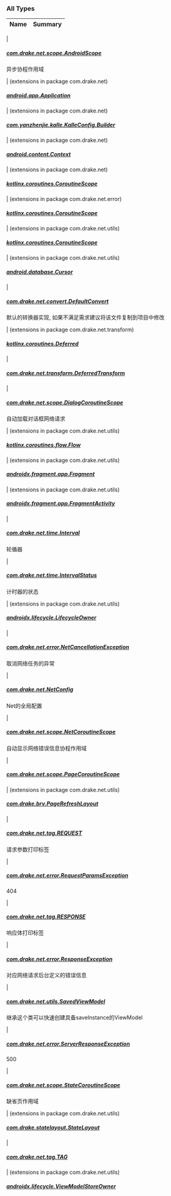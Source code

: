 

### All Types

| Name | Summary |
|---|---|
|

##### [com.drake.net.scope.AndroidScope](../com.drake.net.scope/-android-scope/index.md)

异步协程作用域


| (extensions in package com.drake.net)

##### [android.app.Application](../com.drake.net/android.app.-application/index.md)


| (extensions in package com.drake.net)

##### [com.yanzhenjie.kalle.KalleConfig.Builder](../com.drake.net/com.yanzhenjie.kalle.-kalle-config.-builder/index.md)


| (extensions in package com.drake.net)

##### [android.content.Context](../com.drake.net/android.content.-context/index.md)


| (extensions in package com.drake.net)

##### [kotlinx.coroutines.CoroutineScope](../com.drake.net/kotlinx.coroutines.-coroutine-scope/index.md)


| (extensions in package com.drake.net.error)

##### [kotlinx.coroutines.CoroutineScope](../com.drake.net.error/kotlinx.coroutines.-coroutine-scope/index.md)


| (extensions in package com.drake.net.utils)

##### [kotlinx.coroutines.CoroutineScope](../com.drake.net.utils/kotlinx.coroutines.-coroutine-scope/index.md)


| (extensions in package com.drake.net.utils)

##### [android.database.Cursor](../com.drake.net.utils/android.database.-cursor/index.md)


|

##### [com.drake.net.convert.DefaultConvert](../com.drake.net.convert/-default-convert/index.md)

默认的转换器实现, 如果不满足需求建议将该文件复制到项目中修改


| (extensions in package com.drake.net.transform)

##### [kotlinx.coroutines.Deferred](../com.drake.net.transform/kotlinx.coroutines.-deferred/index.md)


|

##### [com.drake.net.transform.DeferredTransform](../com.drake.net.transform/-deferred-transform/index.md)


|

##### [com.drake.net.scope.DialogCoroutineScope](../com.drake.net.scope/-dialog-coroutine-scope/index.md)

自动加载对话框网络请求


| (extensions in package com.drake.net.utils)

##### [kotlinx.coroutines.flow.Flow](../com.drake.net.utils/kotlinx.coroutines.flow.-flow/index.md)


| (extensions in package com.drake.net.utils)

##### [androidx.fragment.app.Fragment](../com.drake.net.utils/androidx.fragment.app.-fragment/index.md)


| (extensions in package com.drake.net.utils)

##### [androidx.fragment.app.FragmentActivity](../com.drake.net.utils/androidx.fragment.app.-fragment-activity/index.md)


|

##### [com.drake.net.time.Interval](../com.drake.net.time/-interval/index.md)

轮循器


|

##### [com.drake.net.time.IntervalStatus](../com.drake.net.time/-interval-status/index.md)

计时器的状态


| (extensions in package com.drake.net.utils)

##### [androidx.lifecycle.LifecycleOwner](../com.drake.net.utils/androidx.lifecycle.-lifecycle-owner/index.md)


|

##### [com.drake.net.error.NetCancellationException](../com.drake.net.error/-net-cancellation-exception/index.md)

取消网络任务的异常


|

##### [com.drake.net.NetConfig](../com.drake.net/-net-config/index.md)

Net的全局配置


|

##### [com.drake.net.scope.NetCoroutineScope](../com.drake.net.scope/-net-coroutine-scope/index.md)

自动显示网络错误信息协程作用域


|

##### [com.drake.net.scope.PageCoroutineScope](../com.drake.net.scope/-page-coroutine-scope/index.md)


| (extensions in package com.drake.net.utils)

##### [com.drake.brv.PageRefreshLayout](../com.drake.net.utils/com.drake.brv.-page-refresh-layout/index.md)


|

##### [com.drake.net.tag.REQUEST](../com.drake.net.tag/-r-e-q-u-e-s-t.md)

请求参数打印标签


|

##### [com.drake.net.error.RequestParamsException](../com.drake.net.error/-request-params-exception/index.md)

404


|

##### [com.drake.net.tag.RESPONSE](../com.drake.net.tag/-r-e-s-p-o-n-s-e.md)

响应体打印标签


|

##### [com.drake.net.error.ResponseException](../com.drake.net.error/-response-exception/index.md)

对应网络请求后台定义的错误信息


|

##### [com.drake.net.utils.SavedViewModel](../com.drake.net.utils/-saved-view-model/index.md)

继承这个类可以快速创建具备saveInstance的ViewModel


|

##### [com.drake.net.error.ServerResponseException](../com.drake.net.error/-server-response-exception/index.md)

500


|

##### [com.drake.net.scope.StateCoroutineScope](../com.drake.net.scope/-state-coroutine-scope/index.md)

缺省页作用域


| (extensions in package com.drake.net.utils)

##### [com.drake.statelayout.StateLayout](../com.drake.net.utils/com.drake.statelayout.-state-layout/index.md)


|

##### [com.drake.net.tag.TAG](../com.drake.net.tag/-t-a-g/index.md)


| (extensions in package com.drake.net.utils)

##### [androidx.lifecycle.ViewModelStoreOwner](../com.drake.net.utils/androidx.lifecycle.-view-model-store-owner/index.md)


